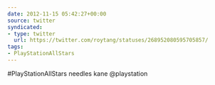 ```yaml
---
date: 2012-11-15 05:42:27+00:00
source: twitter
syndicated:
- type: twitter
  url: https://twitter.com/roytang/statuses/268952080595705857/
tags:
- PlayStationAllStars
---
```


#PlayStationAllStars needles kane @playstation